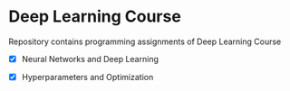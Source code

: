 # Deep Learning Course 

Repository contains programming assignments of Deep Learning Course

 - [x] Neural Networks and Deep Learning
 - [x] Hyperparameters and Optimization

